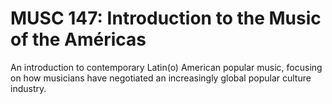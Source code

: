 # MUSC 147: Introduction to the Music of the Américas

An introduction to contemporary Latin(o) American popular music, focusing on how musicians have negotiated an increasingly global popular culture industry.